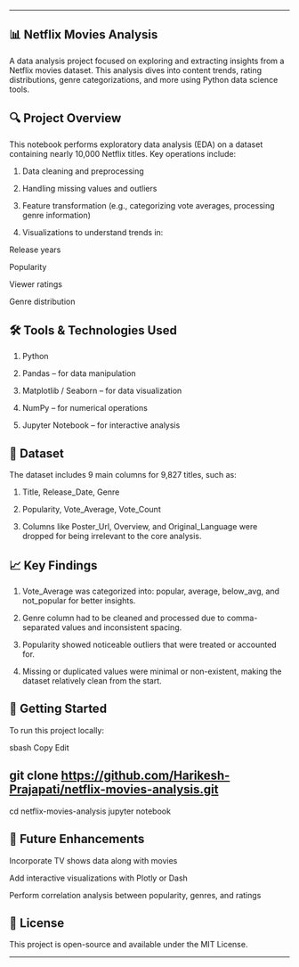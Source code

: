 
---

## 📊 Netflix Movies Analysis ##
A data analysis project focused on exploring and extracting insights from a Netflix movies dataset. This analysis dives into content trends, rating distributions, genre categorizations, and more using Python data science tools.

## 🔍 Project Overview ##
This notebook performs exploratory data analysis (EDA) on a dataset containing nearly 10,000 Netflix titles. Key operations include:

1. Data cleaning and preprocessing

2. Handling missing values and outliers

3. Feature transformation (e.g., categorizing vote averages, processing genre information)

4. Visualizations to understand trends in:

Release years

Popularity

Viewer ratings

Genre distribution

## 🛠️ Tools & Technologies Used ##
1. Python

2. Pandas – for data manipulation

3. Matplotlib / Seaborn – for data visualization

4. NumPy – for numerical operations

5. Jupyter Notebook – for interactive analysis

## 📁 Dataset ##
The dataset includes 9 main columns for 9,827 titles, such as:

1. Title, Release_Date, Genre

2. Popularity, Vote_Average, Vote_Count

3. Columns like Poster_Url, Overview, and Original_Language were dropped for being irrelevant to the core analysis.

## 📈 Key Findings ##
1. Vote_Average was categorized into: popular, average, below_avg, and not_popular for better insights.

2. Genre column had to be cleaned and processed due to comma-separated values and inconsistent spacing.

3. Popularity showed noticeable outliers that were treated or accounted for.

4. Missing or duplicated values were minimal or non-existent, making the dataset relatively clean from the start.

## 🚀 Getting Started ##
To run this project locally:

sbash
Copy
Edit
## git clone https://github.com/Harikesh-Prajapati/netflix-movies-analysis.git
cd netflix-movies-analysis
jupyter notebook
## 📌 Future Enhancements ##
Incorporate TV shows data along with movies

Add interactive visualizations with Plotly or Dash

Perform correlation analysis between popularity, genres, and ratings

## 📄 License ##
This project is open-source and available under the MIT License.

---